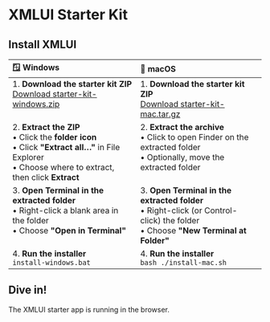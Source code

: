 # XMLUI Starter  Kit

## Install XMLUI

<table>
  <thead>
    <tr>
      <th align="left">🪟 <strong>Windows</strong></th>
      <th align="left">🍎 <strong>macOS</strong></th>
    </tr>
  </thead>
  <tbody>
    <tr valign="top">
      <td>
        1. <strong>Download the starter kit ZIP</strong><br>
        <a href="https://github.com/JonUdell/xmlui-start/releases/download/v0.0.1/starter-kit-windows.zip">Download starter-kit-windows.zip</a>
      </td>
      <td>
        1. <strong>Download the starter kit ZIP</strong><br>
        <a href="https://github.com/JonUdell/xmlui-start/releases/download/v0.0.1/starter-kit-mac.tar.gz">Download starter-kit-mac.tar.gz</a>
      </td>
    </tr>
    <tr valign="top">
      <td>
        2. <strong>Extract the ZIP</strong><br>
        • Click the <strong>folder icon</strong> <br>
        • Click <strong>"Extract all…"</strong> in File Explorer<br>
        • Choose where to extract, then click <strong>Extract</strong>
      </td>
      <td>
        2. <strong>Extract the archive</strong><br>
        • Click to open Finder on the extracted folder <br>
        • Optionally, move the extracted folder
      </td>
    </tr>
    <tr valign="top">
      <td>
        3. <strong>Open Terminal in the extracted folder</strong><br>
        • Right-click a blank area in the folder<br>
        • Choose <strong>"Open in Terminal"</strong>
      </td>
      <td>
        3. <strong>Open Terminal in the extracted folder</strong><br>
        • Right-click (or Control-click) the folder<br>
        • Choose <strong>"New Terminal at Folder"</strong>
      </td>
    </tr>
    <tr valign="top">
      <td>
        4. <strong>Run the installer</strong><br>
        <code>install-windows.bat</code><br>
      </td>
      <td>
        4. <strong>Run the installer</strong><br>
        <code>bash ./install-mac.sh</code><br>
      </td>
    </tr>
  </tbody>
</table>

## Dive in!

The XMLUI starter app is running in the browser.
